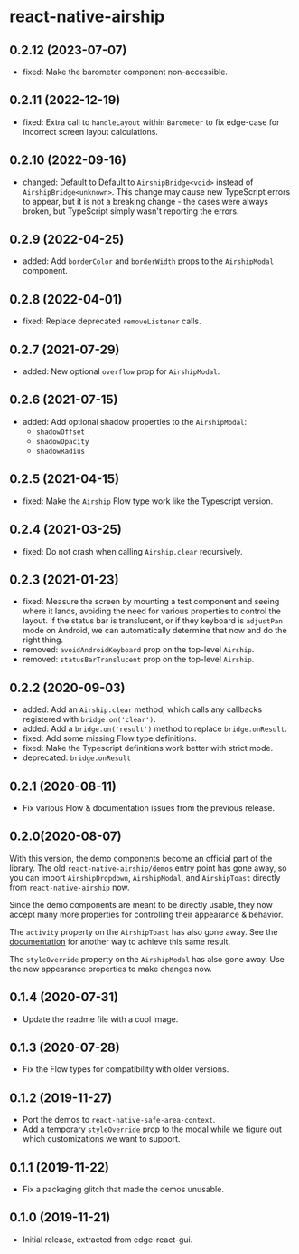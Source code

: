# react-native-airship

## 0.2.12 (2023-07-07)

- fixed: Make the barometer component non-accessible.

## 0.2.11 (2022-12-19)

- fixed: Extra call to `handleLayout` within `Barometer` to fix edge-case for incorrect screen layout calculations.

## 0.2.10 (2022-09-16)

- changed: Default to Default to `AirshipBridge<void>` instead of `AirshipBridge<unknown>`. This change may cause new TypeScript errors to appear, but it is not a breaking change - the cases were always broken, but TypeScript simply wasn't reporting the errors.

## 0.2.9 (2022-04-25)

- added: Add `borderColor` and `borderWidth` props to the `AirshipModal` component.

## 0.2.8 (2022-04-01)

- fixed: Replace deprecated `removeListener` calls.

## 0.2.7 (2021-07-29)

- added: New optional `overflow` prop for `AirshipModal`.

## 0.2.6 (2021-07-15)

- added: Add optional shadow properties to the `AirshipModal`:
  - `shadowOffset`
  - `shadowOpacity`
  - `shadowRadius`

## 0.2.5 (2021-04-15)

- fixed: Make the `Airship` Flow type work like the Typescript version.

## 0.2.4 (2021-03-25)

- fixed: Do not crash when calling `Airship.clear` recursively.

## 0.2.3 (2021-01-23)

- fixed: Measure the screen by mounting a test component and seeing where it lands, avoiding the need for various properties to control the layout. If the status bar is translucent, or if they keyboard is `adjustPan` mode on Android, we can automatically determine that now and do the right thing.
- removed: `avoidAndroidKeyboard` prop on the top-level `Airship`.
- removed: `statusBarTranslucent` prop on the top-level `Airship`.

## 0.2.2 (2020-09-03)

- added: Add an `Airship.clear` method, which calls any callbacks registered with `bridge.on('clear')`.
- added: Add a `bridge.on('result')` method to replace `bridge.onResult`.
- fixed: Add some missing Flow type definitions.
- fixed: Make the Typescript definitions work better with strict mode.
- deprecated: `bridge.onResult`

## 0.2.1 (2020-08-11)

- Fix various Flow & documentation issues from the previous release.

## 0.2.0(2020-08-07)

With this version, the demo components become an official part of the library. The old `react-native-airship/demos` entry point has gone away, so you can import `AirshipDropdown`, `AirshipModal`, and `AirshipToast` directly from `react-native-airship` now.

Since the demo components are meant to be directly usable, they now accept many more properties for controlling their appearance & behavior.

The `activity` property on the `AirshipToast` has also gone away. See the [documentation](./docs/toast.md) for another way to achieve this same result.

The `styleOverride` property on the `AirshipModal` has also gone away. Use the new appearance properties to make changes now.

## 0.1.4 (2020-07-31)

- Update the readme file with a cool image.

## 0.1.3 (2020-07-28)

- Fix the Flow types for compatibility with older versions.

## 0.1.2 (2019-11-27)

- Port the demos to `react-native-safe-area-context`.
- Add a temporary `styleOverride` prop to the modal while we figure out which customizations we want to support.

## 0.1.1 (2019-11-22)

- Fix a packaging glitch that made the demos unusable.

## 0.1.0 (2019-11-21)

- Initial release, extracted from edge-react-gui.
